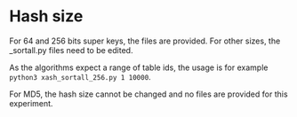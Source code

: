 # Hash size

For 64 and 256 bits super keys, the files are provided. For other sizes, the _sortall.py files need to be edited.

As the algorithms expect a range of table ids, the usage is for example `python3 xash_sortall_256.py 1 10000`.

For MD5, the hash size cannot be changed and no files are provided for this experiment.